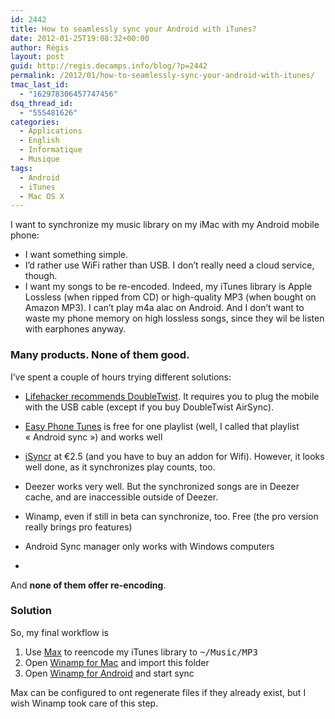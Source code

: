 ```yaml
---
id: 2442
title: How to seamlessly sync your Android with iTunes?
date: 2012-01-25T19:08:32+00:00
author: Régis
layout: post
guid: http://regis.decamps.info/blog/?p=2442
permalink: /2012/01/how-to-seamlessly-sync-your-android-with-itunes/
tmac_last_id:
  - "162978306457747456"
dsq_thread_id:
  - "555481626"
categories:
  - Applications
  - English
  - Informatique
  - Musique
tags:
  - Android
  - iTunes
  - Mac OS X
---
```

I want to synchronize my music library on my iMac with my Android mobile phone:

  * I want something simple.
  * I&rsquo;d rather use WiFi rather than USB. I don&rsquo;t really need a cloud service, though.
  * I want my songs to be re-encoded. Indeed, my iTunes library is Apple Lossless (when ripped from CD) or high-quality MP3 (when bought on Amazon MP3). I can&rsquo;t play m4a alac on Android. And I don&rsquo;t want to waste my phone memory on high lossless songs, since they wil be listen with earphones anyway.

<!--more-->

### Many products. None of them good.

I&rsquo;ve spent a couple of hours trying different solutions:

  * [Lifehacker recommends DoubleTwist](http://lifehacker.com/5801473/how-to-sync-android-with-your-mac-as-seamlessly-as-an-iphone). It requires you to plug the mobile with the USB cable (except if you buy DoubleTwist AirSync).
  * [Easy Phone Tunes](https://market.android.com/details?id=com.easyphonetunes.android.app&feature=search_result) is free for one playlist (well, I called that playlist « Android sync ») and works well
  * [iSyncr](https://market.android.com/details?id=com.jrtstudio.iSyncr4Mac) at €2.5 (and you have to buy an addon for Wifi). However, it looks well done, as it synchronizes play counts, too.
  * Deezer works very well. But the synchronized songs are in Deezer cache, and are inaccessible outside of Deezer. 
  * Winamp, even if still in beta can synchronize, too. Free (the pro version really brings pro features)
  * Android Sync manager
only works with Windows computers 

  * 

And **none of them offer re-encoding**.

### Solution

So, my final workflow is

  1. Use [Max](http://sbooth.org/Max/) to reencode my iTunes library to <tt>~/Music/MP3</tt>
  2. Open [Winamp for Mac](http://www.winamp.com/mac) and import this folder
  3. Open [Winamp for Android](https://market.android.com/details?id=com.nullsoft.winamp) and start sync

Max can be configured to ont regenerate files if they already exist, but I wish Winamp took care of this step.